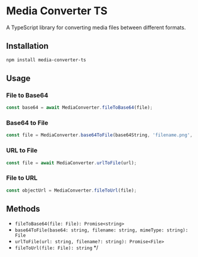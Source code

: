 # Media Converter TS

A TypeScript library for converting media files between different formats.

## Installation

```bash
npm install media-converter-ts
```

## Usage

### File to Base64

```typescript
const base64 = await MediaConverter.fileToBase64(file);
```

### Base64 to File

```typescript
const file = MediaConverter.base64ToFile(base64String, 'filename.png', 'image/png');
```

### URL to File

```typescript
const file = await MediaConverter.urlToFile(url);
```

### File to URL

```typescript
const objectUrl = MediaConverter.fileToUrl(file);
```

## Methods

-   `fileToBase64(file: File): Promise<string>`
-   `base64ToFile(base64: string, filename: string, mimeType: string): File`
-   `urlToFile(url: string, filename?: string): Promise<File>`
-   `fileToUrl(file: File): string`
    \*/
